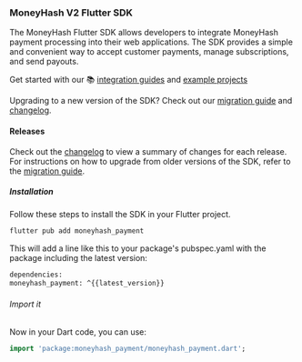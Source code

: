 ### MoneyHash V2 Flutter SDK

The MoneyHash Flutter SDK allows developers to integrate MoneyHash payment processing into their web applications. The SDK provides a simple and convenient way to accept customer payments, manage subscriptions, and send payouts.

Get started with our 📚 [integration guides](https://docs.moneyhash.io/docs/flutter-sdk) and [example projects](https://github.com/MoneyHash/moneyhash-flutter-example)

Upgrading to a new version of the SDK? Check out our [migration guide](https://docs.moneyhash.io/docs/migration-guide-upgrading-from-moneyhash-sdk-for-flutter-version-20-to-21) and [changelog](https://pub.dev/packages/moneyhash_payment/changelog).

#### Releases

Check out the [changelog](https://pub.dev/packages/moneyhash_payment/changelog) to view a summary of changes for each release. For instructions on how to upgrade from older versions of the SDK, refer to the [migration guide](https://docs.moneyhash.io/docs/migration-guide-upgrading-from-moneyhash-sdk-for-flutter-version-20-to-21).


##### Installation

Follow these steps to install the SDK in your Flutter project.

```bash
flutter pub add moneyhash_payment
```

This will add a line like this to your package's pubspec.yaml with the package including the latest version:

```bash
dependencies:
moneyhash_payment: ^{{latest_version}}
```

###### Import it

Now in your Dart code, you can use:

```dart
import 'package:moneyhash_payment/moneyhash_payment.dart';
```